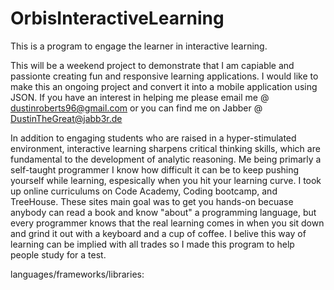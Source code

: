 # OrbisInteractiveLearning
This is a program to engage the learner in interactive learning.  

This will be a weekend project to demonstrate that I am capiable and passionte creating fun and responsive learning applications. I would like to make this an ongoing project and convert it into a mobile application using JSON. If you have an interest in helping me please email me @ dustinroberts96@gmail.com or you can find me on Jabber @ DustinTheGreat@jabb3r.de


In addition to engaging students who are raised in a hyper-stimulated environment, interactive learning sharpens critical thinking skills, which are fundamental to the development of analytic reasoning. Me being primarly a self-taught programmer I know how difficult it can be to keep pushing yourself while learning, espesically when you hit your learning curve. I took up online curriculums on Code Academy, Coding bootcamp, and TreeHouse. These sites main goal was to get you hands-on becuase anybody can read a book and know "about" a programming language, but every programmer knows that the real learning comes in when you sit down and grind it out with a keyboard and a cup of coffee. I belive this way of learning can be implied with all trades so I made this program to help people study for a test.



languages/frameworks/libraries:
